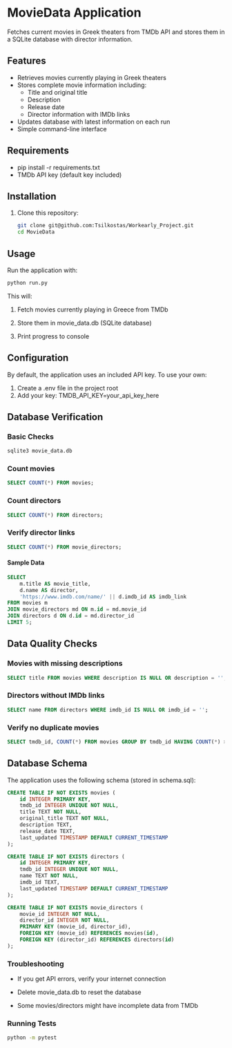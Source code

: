 # MovieData Application

Fetches current movies in Greek theaters from TMDb API and stores them in a SQLite database with director information.

## Features
- Retrieves movies currently playing in Greek theaters
- Stores complete movie information including:
  - Title and original title
  - Description
  - Release date
  - Director information with IMDb links
- Updates database with latest information on each run
- Simple command-line interface

## Requirements
- pip install -r requirements.txt
- TMDb API key (default key included)

## Installation
1. Clone this repository:
   ```bash
   git clone git@github.com:Tsilkostas/Workearly_Project.git
   cd MovieData

## Usage
Run the application with:
 ```bash
 python run.py
```
This will:

1. Fetch movies currently playing in Greece from TMDb

2. Store them in movie_data.db (SQLite database)

3. Print progress to console

## Configuration
By default, the application uses an included API key. To use your own:
1. Create a .env file in the project root
2. Add your key:
TMDB_API_KEY=your_api_key_here

## Database Verification
### Basic Checks
  ```bash
  sqlite3 movie_data.db
```

### Count movies
```sql
SELECT COUNT(*) FROM movies;
```
###  Count directors
```sql
SELECT COUNT(*) FROM directors;
```
### Verify director links
```sql
SELECT COUNT(*) FROM movie_directors;
```
#### Sample Data
```sql
SELECT 
    m.title AS movie_title,
    d.name AS director,
    'https://www.imdb.com/name/' || d.imdb_id AS imdb_link
FROM movies m
JOIN movie_directors md ON m.id = md.movie_id
JOIN directors d ON d.id = md.director_id
LIMIT 5;
```
## Data Quality Checks
### Movies with missing descriptions
```sql
SELECT title FROM movies WHERE description IS NULL OR description = '';
```
### Directors without IMDb links
```sql
SELECT name FROM directors WHERE imdb_id IS NULL OR imdb_id = '';
```
### Verify no duplicate movies
```sql
SELECT tmdb_id, COUNT(*) FROM movies GROUP BY tmdb_id HAVING COUNT(*) > 1;
```
## Database Schema
The application uses the following schema (stored in schema.sql):
```sql
CREATE TABLE IF NOT EXISTS movies (
    id INTEGER PRIMARY KEY,
    tmdb_id INTEGER UNIQUE NOT NULL,
    title TEXT NOT NULL,
    original_title TEXT NOT NULL,
    description TEXT,
    release_date TEXT,
    last_updated TIMESTAMP DEFAULT CURRENT_TIMESTAMP
);

CREATE TABLE IF NOT EXISTS directors (
    id INTEGER PRIMARY KEY,
    tmdb_id INTEGER UNIQUE NOT NULL,
    name TEXT NOT NULL,
    imdb_id TEXT,
    last_updated TIMESTAMP DEFAULT CURRENT_TIMESTAMP
);

CREATE TABLE IF NOT EXISTS movie_directors (
    movie_id INTEGER NOT NULL,
    director_id INTEGER NOT NULL,
    PRIMARY KEY (movie_id, director_id),
    FOREIGN KEY (movie_id) REFERENCES movies(id),
    FOREIGN KEY (director_id) REFERENCES directors(id)
);
```
### Troubleshooting
- If you get API errors, verify your internet connection

- Delete movie_data.db to reset the database

- Some movies/directors might have incomplete data from TMDb

### Running Tests
```bash
python -m pytest
```
